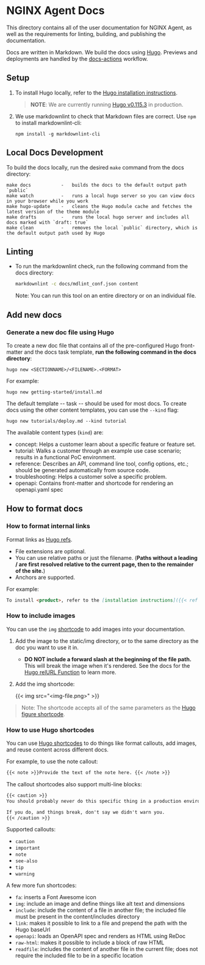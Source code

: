# NGINX Agent Docs

This directory contains all of the user documentation for NGINX Agent, as well as the requirements for linting, building, and publishing the documentation.

Docs are written in Markdown. We build the docs using [Hugo](https://gohugo.io). Previews and deployments are handled by the [docs-actions](https://github.com/nginxinc/docs-actions?tab=readme-ov-file#docs-actions) workflow.

## Setup

1. To install Hugo locally, refer to the [Hugo installation instructions](https://gohugo.io/getting-started/installing/).

    > **NOTE**: We are currently running [Hugo v0.115.3](https://github.com/gohugoio/hugo/releases/tag/v0.115.3) in production.

2. We use markdownlint to check that Markdown files are correct. Use `npm` to install markdownlint-cli:

    ```shell
    npm install -g markdownlint-cli   
    ```

## Local Docs Development

To build the docs locally, run the desired `make` command from the docs directory:

```text
make docs           -   builds the docs to the default output path `public`
make watch          -   runs a local hugo server so you can view docs in your browser while you work
make hugo-update    -   cleans the Hugo module cache and fetches the latest version of the theme module
make drafts         -   runs the local hugo server and includes all docs marked with `draft: true`
make clean          -   removes the local `public` directory, which is the default output path used by Hugo
```

## Linting

- To run the markdownlint check, run the following command from the docs directory:

    ```bash
    markdownlint -c docs/mdlint_conf.json content
    ```

    Note: You can run this tool on an entire directory or on an individual file.

## Add new docs

### Generate a new doc file using Hugo

To create a new doc file that contains all of the pre-configured Hugo front-matter and the docs task template, **run the following command in the docs directory**:

`hugo new <SECTIONNAME>/<FILENAME>.<FORMAT>`

For example:

```shell
hugo new getting-started/install.md
```

The default template -- task -- should be used for most docs. To create docs using the other content templates, you can use the `--kind` flag:

```shell
hugo new tutorials/deploy.md --kind tutorial
```

The available content types (`kind`) are:

- concept: Helps a customer learn about a specific feature or feature set.
- tutorial: Walks a customer through an example use case scenario; results in a functional PoC environment.
- reference: Describes an API, command line tool, config options, etc.; should be generated automatically from source code. 
- troubleshooting: Helps a customer solve a specific problem.
- openapi: Contains front-matter and shortcode for rendering an openapi.yaml spec

## How to format docs

### How to format internal links

Format links as [Hugo refs](https://gohugo.io/content-management/cross-references/).

- File extensions are optional.
- You can use relative paths or just the filename. (**Paths without a leading / are first resolved relative to the current page, then to the remainder of the site.**)
- Anchors are supported.

For example:

```md
To install <product>, refer to the [installation instructions]({{< ref "install" >}}).
```

### How to include images

You can use the `img` [shortcode](#how-to-use-hugo-shortcodes) to add images into your documentation.

1. Add the image to the static/img directory, or to the same directory as the doc you want to use it in.

   - **DO NOT include a forward slash at the beginning of the file path.** This will break the image when it's rendered.
     See the docs for the [Hugo relURL Function](https://gohugo.io/functions/relurl/#input-begins-with-a-slash) to learn more.

1. Add the img shortcode:

    {{< img src="<img-file.png>" >}}

> Note: The shortcode accepts all of the same parameters as the [Hugo figure shortcode](https://gohugo.io/content-management/shortcodes/#figure).

### How to use Hugo shortcodes

You can use [Hugo shortcodes](/docs/themes/f5-hugo/layouts/shortcodes/) to do things like format callouts, add images, and reuse content across different docs.

For example, to use the note callout:

```md
{{< note >}}Provide the text of the note here. {{< /note >}}
```

The callout shortcodes also support multi-line blocks:

```md
{{< caution >}}
You should probably never do this specific thing in a production environment. 

If you do, and things break, don't say we didn't warn you.
{{< /caution >}}
```

Supported callouts:

- `caution`
- `important`
- `note`
- `see-also`
- `tip`
- `warning`

A few more fun shortcodes:

- `fa`: inserts a Font Awesome icon
- `img`: include an image and define things like alt text and dimensions
- `include`: include the content of a file in another file; the included file must be present in the content/includes directory
- `link`: makes it possible to link to a file and prepend the path with the Hugo baseUrl
- `openapi`: loads an OpenAPI spec and renders as HTML using ReDoc
- `raw-html`: makes it possible to include a block of raw HTML
- `readfile`: includes the content of another file in the current file; does not require the included file to be in a specific location
